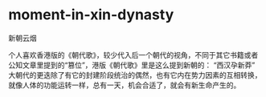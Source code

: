 # moment-in-xin-dynasty
新朝云烟

个人喜欢香港版的《朝代歌》，较少代入后一个朝代的视角，不同于其它书籍或者公知文章里提到的“篡位”，港版《朝代歌》里是这么提到新朝的：
“西汉孕新莽”
大朝代的更迭除了有它的封建阶段统治的偶然，也有它内在势力因素的互相转换，就像人体的功能运转一样，总有一天，机会合适了，就会有新生命产生的。
